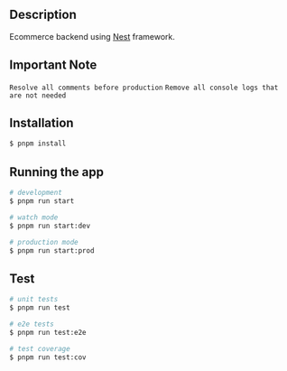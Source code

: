 ## Description

Ecommerce backend using [Nest](https://github.com/nestjs/nest) framework.

## Important Note

`Resolve all comments before production`
`Remove all console logs that are not needed`

## Installation

```bash
$ pnpm install
```

## Running the app

```bash
# development
$ pnpm run start

# watch mode
$ pnpm run start:dev

# production mode
$ pnpm run start:prod
```

## Test

```bash
# unit tests
$ pnpm run test

# e2e tests
$ pnpm run test:e2e

# test coverage
$ pnpm run test:cov
```
